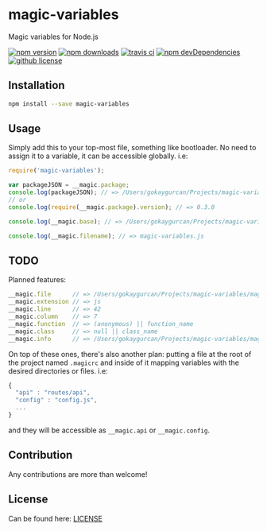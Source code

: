 # magic-variables

Magic variables for Node.js

[![npm version][npm-image]][npm-url]
[![npm downloads][downloads-image]][downloads-url]
[![travis ci][travis-image]][travis-url]
[![npm devDependencies][dev-image]][dev-url]
[![github license][license-image]][license-url]

## Installation

```bash
npm install --save magic-variables
```

## Usage

Simply add this to your top-most file, something like bootloader. No need to assign it to a variable, it can be accessible globally. i.e:

```javascript
require('magic-variables');

var packageJSON = __magic.package;
console.log(packageJSON); // => /Users/gokaygurcan/Projects/magic-variables/package.json
// or
console.log(require(__magic.package).version); // => 0.3.0

console.log(__magic.base); // => /Users/gokaygurcan/Projects/magic-variables/

console.log(__magic.filename); // => magic-variables.js
```

## TODO

Planned features: 
```javascript
__magic.file      // => /Users/gokaygurcan/Projects/magic-variables/magic-variables.js
__magic.extension // => js 
__magic.line      // => 42
__magic.column    // => 7
__magic.function  // => (anonymous) || function_name
__magic.class     // => null || class_name
__magic.info      // => /Users/gokaygurcan/Projects/magic-variables/magic-variables.js:42:7
```

On top of these ones, there's also another plan: putting a file at the root of the project named `.magicrc` and inside of it mapping variables with the desired directories or files. i.e: 

```javascript
{
  "api" : "routes/api",
  "config" : "config.js",
  ...
}
```

and they will be accessible as `__magic.api` or `__magic.config`. 

## Contribution

Any contributions are more than welcome!

## License
Can be found here: [LICENSE](LICENSE)

[npm-image]: https://img.shields.io/npm/v/magic-variables.svg?style=flat-square
[npm-url]: https://www.npmjs.com/package/magic-variables
[downloads-image]: https://img.shields.io/npm/dm/magic-variables.svg?style=flat-square
[downloads-url]: https://www.npmjs.com/package/magic-variables
[travis-image]: https://img.shields.io/travis/gokaygurcan/magic-variables.svg?style=flat-square
[travis-url]: https://travis-ci.org/gokaygurcan/magic-variables
[dev-image]: https://img.shields.io/david/dev/gokaygurcan/magic-variables.svg?style=flat-square
[dev-url]: https://github.com/gokaygurcan/magic-variables
[license-image]: https://img.shields.io/github/license/gokaygurcan/tisikkirlir.js.svg?style=flat-square
[license-url]: https://raw.githubusercontent.com/gokaygurcan/magic-variables/master/LICENSE
